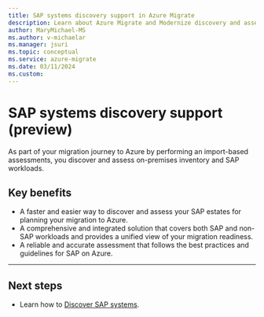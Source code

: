 ```yaml
---
title: SAP systems discovery support in Azure Migrate
description: Learn about Azure Migrate and Modernize discovery and assessment support for SAP systems.
author: MaryMichael-MS
ms.author: v-michaelar
ms.manager: jsuri
ms.topic: conceptual
ms.service: azure-migrate
ms.date: 03/11/2024
ms.custom: 
---
```


# SAP systems discovery support (preview)

As part of your migration journey to Azure by performing an import-based assessments, you discover and assess on-premises inventory and SAP workloads.

## Key benefits

-    A faster and easier way to discover and assess your SAP estates for planning your migration to Azure.
- A comprehensive and integrated solution that covers both SAP and non-SAP workloads and provides a unified view of your migration readiness.
- A reliable and accurate assessment that follows the best practices and guidelines for SAP on Azure.

---

## Next steps

* Learn how to [Discover SAP systems](./tutorial-discover-sap-systems.md).
